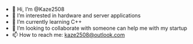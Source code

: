 - 👋 Hi, I’m @Kaze2508
- 👀 I’m interested in hardware and server applications
- 🌱 I’m currently learning C++
- 💞️ I’m looking to collaborate with someone can help me with my startup
- 📫 How to reach me: kaze2508@outlook.com

<!---
Kaze2508/Kaze2508 is a ✨ special ✨ repository because its `README.md` (this file) appears on your GitHub profile.
You can click the Preview link to take a look at your changes.
--->
